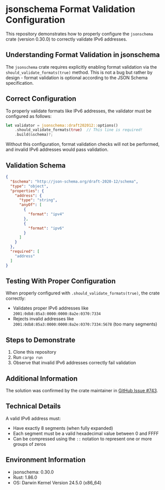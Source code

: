 # jsonschema Format Validation Configuration

This repository demonstrates how to properly configure the `jsonschema` crate (version 0.30.0) to correctly validate IPv6 addresses.

## Understanding Format Validation in jsonschema

The `jsonschema` crate requires explicitly enabling format validation via the `should_validate_formats(true)` method. This is not a bug but rather by design - format validation is optional according to the JSON Schema specification.

## Correct Configuration

To properly validate formats like IPv6 addresses, the validator must be configured as follows:

```rust
let validator = jsonschema::draft202012::options()
    .should_validate_formats(true)  // This line is required!
    .build(&schema)?;
```

Without this configuration, format validation checks will not be performed, and invalid IPv6 addresses would pass validation.

## Validation Schema

```json
{
  "$schema": "http://json-schema.org/draft-2020-12/schema",
  "type": "object",
  "properties": {
    "address": {
      "type": "string",
      "anyOf": [
        {
          "format": "ipv4"
        },
        {
          "format": "ipv6"
        }
      ]
    }
  },
  "required": [
    "address"
  ]
}
```

## Testing With Proper Configuration

When properly configured with `.should_validate_formats(true)`, the crate correctly:

- Validates proper IPv6 addresses like `2001:0db8:85a3:0000:0000:8a2e:0370:7334`
- Rejects invalid addresses like `2001:0db8:85a3:0000:0000:8a2e:0370:7334:5678` (too many segments)

## Steps to Demonstrate

1. Clone this repository
2. Run `cargo run`
3. Observe that invalid IPv6 addresses correctly fail validation

## Additional Information

The solution was confirmed by the crate maintainer in [GitHub Issue #743](https://github.com/Stranger6667/jsonschema/issues/743#issuecomment-2888889116).

## Technical Details

A valid IPv6 address must:

- Have exactly 8 segments (when fully expanded)
- Each segment must be a valid hexadecimal value between 0 and FFFF
- Can be compressed using the `::` notation to represent one or more groups of zeros

## Environment Information

- jsonschema: 0.30.0
- Rust: 1.86.0
- OS: Darwin Kernel Version 24.5.0 (x86_64)
